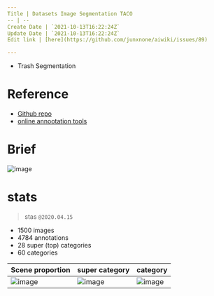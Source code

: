 ```yaml
---
Title | Datasets Image Segmentation TACO
-- | --
Create Date | `2021-10-13T16:22:24Z`
Update Date | `2021-10-13T16:22:24Z`
Edit link | [here](https://github.com/junxnone/aiwiki/issues/89)

---
```

- Trash Segmentation 

# Reference

- [Github repo](https://github.com/pedropro/TACO)
- [online annootation tools](http://tacodataset.org/annotate)

# Brief
![image](https://user-images.githubusercontent.com/2216970/79313522-0b6d6600-7f33-11ea-9bb5-052e3a33defe.png)

# stats
> stas `@2020.04.15`

- 1500 images 
- 4784 annotations
- 28 super (top) categories
- 60 categories

Scene proportion | super category | category 
-- | -- | --
![image](https://user-images.githubusercontent.com/2216970/79313698-4ec7d480-7f33-11ea-89fc-04736587121e.png) | ![image](https://user-images.githubusercontent.com/2216970/79313678-440d3f80-7f33-11ea-8f16-36eee9e8599c.png) | ![image](https://user-images.githubusercontent.com/2216970/79313681-45d70300-7f33-11ea-87c2-4422fafee3e7.png)


